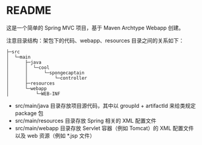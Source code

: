 # README

这是一个简单的 Spring MVC 项目，基于 Maven Archtype Webapp 创建。

注意目录结构：架包下的代码、webapp、resources 目录之间的关系如下：

```
├─src
│  └─main
│      ├─java
│      │  └─cool
│      │      └─spongecaptain
│      │          └─controller
│      ├─resources
│      └─webapp
│          └─WEB-INF
```
- src/main/java 目录存放项目源代码，其中以 groupId + artifactId 来给类规定 package 包
- src/main/resources 目录存放 Spring 相关的 XML 配置文件
- src/main/webapp 目录存放 Servlet 容器（例如 Tomcat）的 XML 配置文件以及 web 资源（例如 *.jsp 文件）


